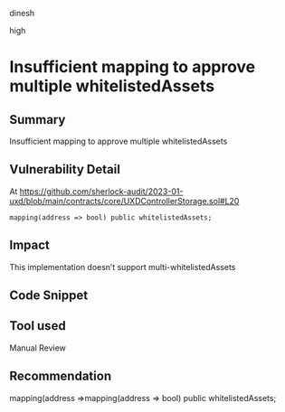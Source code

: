 dinesh

high

# Insufficient mapping to approve multiple whitelistedAssets

## Summary
Insufficient mapping to approve multiple whitelistedAssets

## Vulnerability Detail
At https://github.com/sherlock-audit/2023-01-uxd/blob/main/contracts/core/UXDControllerStorage.sol#L20

    mapping(address => bool) public whitelistedAssets;

## Impact
This implementation doesn’t support multi-whitelistedAssets

## Code Snippet

## Tool used

Manual Review

## Recommendation
mapping(address =>mapping(address => bool) public whitelistedAssets;